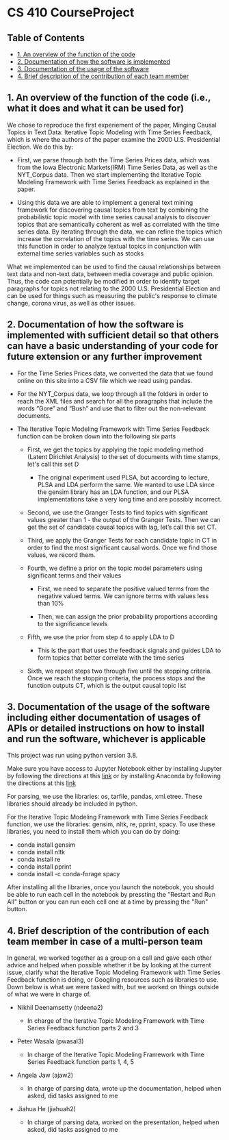 # CS 410 CourseProject

## Table of Contents
- [1. An overview of the function of the code](#part1) 
- [2. Documentation of how the software is implemented](#part2)
- [3. Documentation of the usage of the software](#part3)
- [4. Brief description of the contribution of each team member](#part4)

## 1. An overview of the function of the code (i.e., what it does and what it can be used for) <a name="part1"></a>

We chose to reproduce the first experiement of the paper, Minging Causal Topics in Text Data: Iterative Topic Modeling with Time Series Feedback, which is where the authors of the paper examine the 2000 U.S. Presidential Election. We do this by:

- First, we parse through both the Time Series Prices data, which was from the Iowa Electronic Markets(IRM) Time Series Data, as well as the NYT_Corpus data. Then we start implementing the Iterative Topic Modeling Framework with Time Series Feedback as explained in the paper. 

- Using this data we are able to implement a general text mining framework for discovering causal topics from text by combining the probabilistic topic model with time series causal analysis to discover topics that are semantically coherent as well as correlated with the time series data. By iterating through the data, we can refine the topics which increase the correlation of the topics with the time series. We can use this function in order to analyze textual topics in conjunction with external time series variables such as stocks

What we implemented can be used to find the causal relationships between text data and non-text data, between media coverage and public opinion. Thus, the code can potentially be modified in order to identify target paragraphs for topics not relating to the 2000 U.S. Presidential Election and can be used for things such as measuring the public's response to climate change, corona virus, as well as other issues. 

## 2. Documentation of how the software is implemented with sufficient detail so that others can have a basic understanding of your code for future extension or any further improvement <a name="part2"></a>

- For the Time Series Prices data, we converted the data that we found online on this site into a CSV file which we read using pandas.

- For the NYT_Corpus data, we loop through all the folders in order to reach the XML files and search for all the paragraphs that include the words “Gore” and “Bush” and use that to filter out the non-relevant documents.

- The Iterative Topic Modeling Framework with Time Series Feedback function can be broken down into the following six parts

  - First, we get the topics by applying the topic modeling method (Latent Dirichlet Analysis) to the set of documents with time stamps, let's call this set D
    
    - The original experiment used PLSA, but according to lecture, PLSA and LDA perform the same. We wanted to use LDA since the gensim library has an LDA function, and our PLSA implementations take a very long time and are possibly incorrect. 
    
  - Second, we use the Granger Tests to find topics with significant values greater than 1 - the output of the Granger Tests. Then we can get the set of candidate causal topics with lag, let’s call this set CT.
  
  - Third, we apply the Granger Tests for each candidate topic in CT in order to find the most significant causal words. Once we find those values, we record them.

  - Fourth, we define a prior on the topic model parameters using significant terms and their values
    
    - First, we need to separate the positive valued terms from the negative valued terms. We can ignore terms with values less than 10%
    
    - Then, we can assign the prior probability proportions according to the significance levels
    
  - Fifth, we use the prior from step 4 to apply LDA to D 
    - This is the part that uses the feedback signals and guides LDA to form topics that better correlate with the time series

  - Sixth, we repeat steps two through five until the stopping criteria. Once we reach the stopping criteria, the process stops and the function outputs CT, which is the output causal topic list

## 3. Documentation of the usage of the software including either documentation of usages of APIs or detailed instructions on how to install and run the software, whichever is applicable <a name="part3"></a>

This project was run using python version 3.8.

Make sure you have access to Jupyter Notebook either by installing Jupyter by following the directions at this [link](https://jupyter.org/install) or by installing Anaconda by following the directions at this [link](https://docs.anaconda.com/anaconda/install/)

For parsing, we use the libraries: os, tarfile, pandas, xml.etree. These libraries should already be included in python.

For the Iterative Topic Modeling Framework with Time Series Feedback function, we use the libraries: gensim, nltk, re, pprint, spacy. To use these libraries, you need to install them which you can do by doing: 

  - conda install gensim
  - conda install nltk
  - conda install re
  - conda install pprint
  - conda install -c conda-forage spacy

After installing all the libraries, once you launch the notebook, you should be able to run each cell in the notebook by pressting the "Restart and Run All" button or you can run each cell one at a time by pressing the "Run" button.

## 4. Brief description of the contribution of each team member in case of a multi-person team <a name="part4"></a>

In general, we worked together as a group on a call and gave each other advice and helped when possible whether it be by looking at the current issue, clarify what the Iterative Topic Modeling Framework with Time Series Feedback function is doing, or Googling resources such as libraries to use. Down below is what we were tasked with, but we worked on things outside of what we were in charge of.

- Nikhil Deenamsetty (ndeena2)
  - In charge of the Iterative Topic Modeling Framework with Time Series Feedback function parts 2 and 3
  
- Peter Wasala (pwasal3)
  - In charge of the Iterative Topic Modeling Framework with Time Series Feedback function parts 1, 4, 5
  
- Angela Jaw (ajaw2)
  - In charge of parsing data, wrote up the documentation, helped when asked, did tasks assigned to me

- Jiahua He (jiahuah2)
  - In charge of parsing data, worked on the presentation, helped when asked, did tasks assigned to me

  
